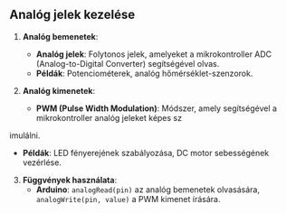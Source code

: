 ## Analóg jelek kezelése

1. **Analóg bemenetek**:
   - **Analóg jelek**: Folytonos jelek, amelyeket a mikrokontroller ADC (Analog-to-Digital Converter) segítségével olvas.
   - **Példák**: Potenciométerek, analóg hőmérséklet-szenzorok.

2. **Analóg kimenetek**:
   - **PWM (Pulse Width Modulation)**: Módszer, amely segítségével a mikrokontroller analóg jeleket képes sz

imulálni.
   - **Példák**: LED fényerejének szabályozása, DC motor sebességének vezérlése.

3. **Függvények használata**:
   - **Arduino**: `analogRead(pin)` az analóg bemenetek olvasására, `analogWrite(pin, value)` a PWM kimenet írására.
